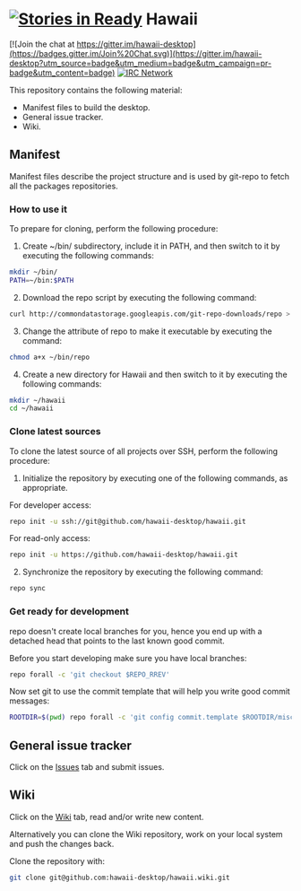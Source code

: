 [![Stories in Ready](https://badge.waffle.io/hawaii-desktop/hawaii.png?label=ready&title=Ready)](https://waffle.io/hawaii-desktop/hawaii)
Hawaii
======

[![Join the chat at https://gitter.im/hawaii-desktop](https://badges.gitter.im/Join%20Chat.svg)](https://gitter.im/hawaii-desktop?utm_source=badge&utm_medium=badge&utm_campaign=pr-badge&utm_content=badge)
[![IRC Network](https://img.shields.io/badge/irc-freenode-blue.svg "IRC Freenode")](https://webchat.freenode.net/?channels=hawaii-desktop)

This repository contains the following material:

* Manifest files to build the desktop.
* General issue tracker.
* Wiki.

## Manifest

Manifest files describe the project structure and is used by git-repo
to fetch all the packages repositories.

### How to use it

To prepare for cloning, perform the following procedure:

1. Create ~/bin/ subdirectory, include it in PATH, and then switch to it by executing the following commands:

```sh
mkdir ~/bin/
PATH=~/bin:$PATH
```

2. Download the repo script by executing the following command:

```sh
curl http://commondatastorage.googleapis.com/git-repo-downloads/repo > ~/bin/repo
```

3. Change the attribute of repo to make it executable by executing the command:

```sh
chmod a+x ~/bin/repo
```

4. Create a new directory for Hawaii and then switch to it by executing the following commands:

```sh
mkdir ~/hawaii
cd ~/hawaii
```

### Clone latest sources

To clone the latest source of all projects over SSH, perform the following procedure:

1. Initialize the repository by executing one of the following commands, as appropriate.

For developer access:

```sh
repo init -u ssh://git@github.com/hawaii-desktop/hawaii.git
```

For read-only access:

```sh
repo init -u https://github.com/hawaii-desktop/hawaii.git
```

2. Synchronize the repository by executing the following command:

```sh
repo sync
```

### Get ready for development

repo doesn't create local branches for you, hence you end up with a
detached head that points to the last known good commit.

Before you start developing make sure you have local branches:

```sh
repo forall -c 'git checkout $REPO_RREV'
```

Now set git to use the commit template that will help you write
good commit messages:

```sh
ROOTDIR=$(pwd) repo forall -c 'git config commit.template $ROOTDIR/misc/repotools/.commit-template'
```

## General issue tracker

Click on the [Issues](https://github.com/hawaii-desktop/hawaii/issues) tab
and submit issues.

## Wiki

Click on the [Wiki](https://github.com/hawaii-desktop/hawaii/wiki) tab, read and/or write new content.

Alternatively you can clone the Wiki repository, work on your local system and push the changes back.

Clone the repository with:

```sh
git clone git@github.com:hawaii-desktop/hawaii.wiki.git
```
